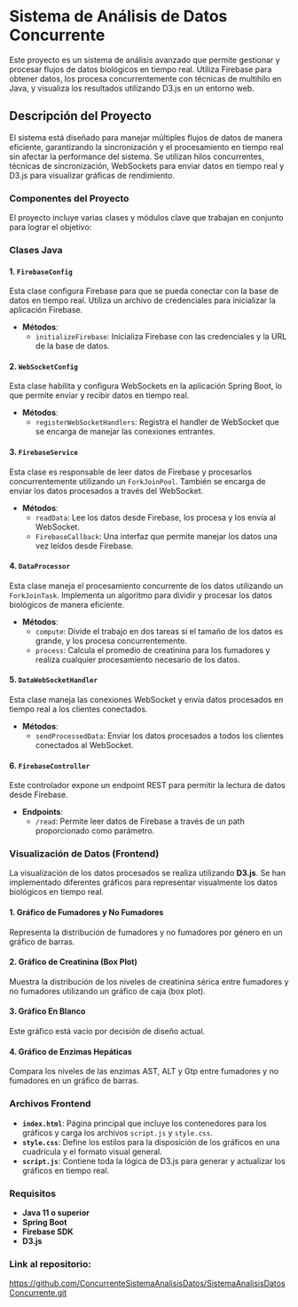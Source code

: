 # Sistema de Análisis de Datos Concurrente

Este proyecto es un sistema de análisis avanzado que permite gestionar y procesar flujos de datos biológicos en tiempo real. Utiliza Firebase para obtener datos, los procesa concurrentemente con técnicas de multihilo en Java, y visualiza los resultados utilizando D3.js en un entorno web.

## Descripción del Proyecto

El sistema está diseñado para manejar múltiples flujos de datos de manera eficiente, garantizando la sincronización y el procesamiento en tiempo real sin afectar la performance del sistema. Se utilizan hilos concurrentes, técnicas de sincronización, WebSockets para enviar datos en tiempo real y D3.js para visualizar gráficas de rendimiento.

### Componentes del Proyecto

El proyecto incluye varias clases y módulos clave que trabajan en conjunto para lograr el objetivo:

### Clases Java

#### 1. `FirebaseConfig`
Esta clase configura Firebase para que se pueda conectar con la base de datos en tiempo real. Utiliza un archivo de credenciales para inicializar la aplicación Firebase.

- **Métodos**:
  - `initializeFirebase`: Inicializa Firebase con las credenciales y la URL de la base de datos.

#### 2. `WebSocketConfig`
Esta clase habilita y configura WebSockets en la aplicación Spring Boot, lo que permite enviar y recibir datos en tiempo real.

- **Métodos**:
  - `registerWebSocketHandlers`: Registra el handler de WebSocket que se encarga de manejar las conexiones entrantes.

#### 3. `FirebaseService`
Esta clase es responsable de leer datos de Firebase y procesarlos concurrentemente utilizando un `ForkJoinPool`. También se encarga de enviar los datos procesados a través del WebSocket.

- **Métodos**:
  - `readData`: Lee los datos desde Firebase, los procesa y los envía al WebSocket.
  - `FirebaseCallback`: Una interfaz que permite manejar los datos una vez leídos desde Firebase.

#### 4. `DataProcessor`
Esta clase maneja el procesamiento concurrente de los datos utilizando un `ForkJoinTask`. Implementa un algoritmo para dividir y procesar los datos biológicos de manera eficiente.

- **Métodos**:
  - `compute`: Divide el trabajo en dos tareas si el tamaño de los datos es grande, y los procesa concurrentemente.
  - `process`: Calcula el promedio de creatinina para los fumadores y realiza cualquier procesamiento necesario de los datos.

#### 5. `DataWebSocketHandler`
Esta clase maneja las conexiones WebSocket y envía datos procesados en tiempo real a los clientes conectados.

- **Métodos**:
  - `sendProcessedData`: Enviar los datos procesados a todos los clientes conectados al WebSocket.

#### 6. `FirebaseController`
Este controlador expone un endpoint REST para permitir la lectura de datos desde Firebase.

- **Endpoints**:
  - `/read`: Permite leer datos de Firebase a través de un path proporcionado como parámetro.

### Visualización de Datos (Frontend)

La visualización de los datos procesados se realiza utilizando **D3.js**. Se han implementado diferentes gráficos para representar visualmente los datos biológicos en tiempo real.

#### 1. Gráfico de Fumadores y No Fumadores
Representa la distribución de fumadores y no fumadores por género en un gráfico de barras.

#### 2. Gráfico de Creatinina (Box Plot)
Muestra la distribución de los niveles de creatinina sérica entre fumadores y no fumadores utilizando un gráfico de caja (box plot).

#### 3. Gráfico En Blanco
Este gráfico está vacío por decisión de diseño actual.

#### 4. Gráfico de Enzimas Hepáticas
Compara los niveles de las enzimas AST, ALT y Gtp entre fumadores y no fumadores en un gráfico de barras.

### Archivos Frontend

- **`index.html`**: Página principal que incluye los contenedores para los gráficos y carga los archivos `script.js` y `style.css`.
- **`style.css`**: Define los estilos para la disposición de los gráficos en una cuadrícula y el formato visual general.
- **`script.js`**: Contiene toda la lógica de D3.js para generar y actualizar los gráficos en tiempo real.

### Requisitos

- **Java 11 o superior**
- **Spring Boot**
- **Firebase SDK**
- **D3.js**

### Link al repositorio:

https://github.com/ConcurrenteSistemaAnalisisDatos/SistemaAnalisisDatosConcurrente.git
